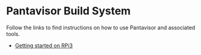 # Pantavisor Build System

Follow the links to find instructions on how to use Pantavisor and associated tools.

* [Getting started on RPi3](https://gitlab.com/pantacor/pv-scripts/readme-work/master/README.md)
